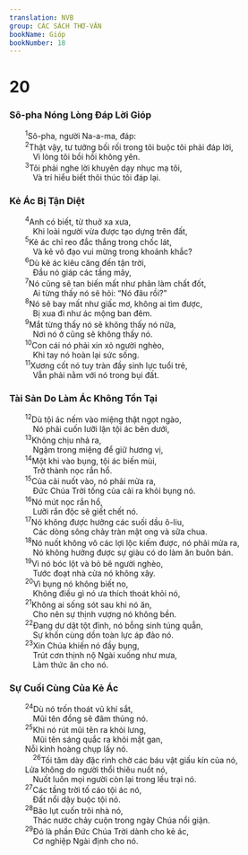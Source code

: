 ```yaml
---
translation: NVB
group: CÁC SÁCH THƠ-VĂN
bookName: Gióp 
bookNumber: 18
---
```


<div class="title"><h1>20</h1><h3>Sô-pha Nóng Lòng Đáp Lời Gióp </h3></div>
<span class="verse giop_20_1">  <sup>1</sup>Sô-pha, người Na-a-ma, đáp: <br/></span>
<span class="verse giop_20_2">  <sup>2</sup>Thật vậy, tư tưởng bối rối trong tôi buộc tôi phải đáp lời, <br/>   Vì lòng tôi bồi hồi không yên. <br/></span>
<span class="verse giop_20_3">  <sup>3</sup>Tôi phải nghe lời khuyên dạy nhục mạ tôi, <br/>   Và trí hiểu biết thôi thúc tôi đáp lại. <br/></span>
<div class="title"><h3>Kẻ Ác Bị Tận Diệt </h3></div>
<span class="verse giop_20_4">  <sup>4</sup>Anh có biết, từ thuở xa xưa, <br/>   Khi loài người vừa được tạo dựng trên đất, <br/></span>
<span class="verse giop_20_5">  <sup>5</sup>Kẻ ác chỉ reo đắc thắng trong chốc lát, <br/>   Và kẻ vô đạo vui mừng trong khoảnh khắc? <br/></span>
<span class="verse giop_20_6">  <sup>6</sup>Dù kẻ ác kiêu căng đến tận trời, <br/>   Đầu nó giáp các tầng mây, <br/></span>
<span class="verse giop_20_7">  <sup>7</sup>Nó cũng sẽ tan biến mất như phân làm chất đốt, <br/>   Ai từng thấy nó sẽ hỏi: “Nó đâu rồi?” <br/></span>
<span class="verse giop_20_8">  <sup>8</sup>Nó sẽ bay mất như giấc mơ, không ai tìm được, <br/>   Bị xua đi như ác mộng ban đêm. <br/></span>
<span class="verse giop_20_9">  <sup>9</sup>Mắt từng thấy nó sẽ không thấy nó nữa, <br/>   Nơi nó ở cũng sẽ không thấy nó. <br/></span>
<span class="verse giop_20_10">  <sup>10</sup>Con cái nó phải xin xỏ người nghèo, <br/>   Khi tay nó hoàn lại sức sống. <br/></span>
<span class="verse giop_20_11">  <sup>11</sup>Xương cốt nó tuy tràn đầy sinh lực tuổi trẻ, <br/>   Vẫn phải nằm với nó trong bụi đất. <br/></span>
<div class="title"><h3>Tài Sản Do Làm Ác Không Tồn Tại </h3></div>
<span class="verse giop_20_12">  <sup>12</sup>Dù tội ác nếm vào miệng thật ngọt ngào, <br/>   Nó phải cuốn lưỡi lận tội ác bên dưới, <br/></span>
<span class="verse giop_20_13">  <sup>13</sup>Không chịu nhả ra, <br/>   Ngậm trong miệng để giữ hương vị, <br/></span>
<span class="verse giop_20_14">  <sup>14</sup>Một khi vào bụng, tội ác biến mùi, <br/>   Trở thành nọc rắn hổ. <br/></span>
<span class="verse giop_20_15">  <sup>15</sup>Của cải nuốt vào, nó phải mửa ra, <br/>   Đức Chúa Trời tống của cải ra khỏi bụng nó. <br/></span>
<span class="verse giop_20_16">  <sup>16</sup>Nó mút nọc rắn hổ, <br/>   Lưỡi rắn độc sẽ giết chết nó. <br/></span>
<span class="verse giop_20_17">  <sup>17</sup>Nó không được hưởng các suối dầu ô-liu, <br/>   Các dòng sông chảy tràn mật ong và sữa chua. <br/></span>
<span class="verse giop_20_18">  <sup>18</sup>Nó nuốt không vô các lợi lộc kiếm được, nó phải mửa ra, <br/>   Nó không hưởng được sự giàu có do làm ăn buôn bán. <br/></span>
<span class="verse giop_20_19">  <sup>19</sup>Vì nó bóc lột và bỏ bê người nghèo, <br/>   Tước đoạt nhà cửa nó không xây. <br/></span>
<span class="verse giop_20_20">  <sup>20</sup>Vì bụng nó không biết no, <br/>   Không điều gì nó ưa thích thoát khỏi nó, <br/></span>
<span class="verse giop_20_21">  <sup>21</sup>Không ai sống sót sau khi nó ăn, <br/>   Cho nên sự thịnh vượng nó không bền. <br/></span>
<span class="verse giop_20_22">  <sup>22</sup>Đang dư dật tột đỉnh, nó bỗng sinh túng quẫn, <br/>   Sự khốn cùng dồn toàn lực áp đảo nó. <br/></span>
<span class="verse giop_20_23">  <sup>23</sup>Xin Chúa khiến nó đầy bụng, <br/>   Trút cơn thịnh nộ Ngài xuống như mưa, <br/>   Làm thức ăn cho nó. <br/></span>
<div class="title"><h3>Sự Cuối Cùng Của Kẻ Ác </h3></div>
<span class="verse giop_20_24">  <sup>24</sup>Dù nó trốn thoát vũ khí sắt, <br/>   Mũi tên đồng sẽ đâm thủng nó. <br/></span>
<span class="verse giop_20_25">  <sup>25</sup>Khi nó rút mũi tên ra khỏi lưng, <br/>   Mũi tên sáng quắc ra khỏi mật gan, <br/>  Nỗi kinh hoàng chụp lấy nó. <br/></span>
<span class="verse giop_20_26">   <sup>26</sup>Tối tăm dày đặc rình chờ các báu vật giấu kín của nó, <br/>  Lửa không do người thổi thiêu nuốt nó, <br/>   Nuốt luôn mọi người còn lại trong lều trại nó. <br/></span>
<span class="verse giop_20_27">  <sup>27</sup>Các tầng trời tố cáo tội ác nó, <br/>   Đất nổi dậy buộc tội nó. <br/></span>
<span class="verse giop_20_28">  <sup>28</sup>Bão lụt cuốn trôi nhà nó, <br/>   Thác nước chảy cuộn trong ngày Chúa nổi giận. <br/></span>
<span class="verse giop_20_29">  <sup>29</sup>Đó là phần Đức Chúa Trời dành cho kẻ ác, <br/>   Cơ nghiệp Ngài định cho nó. <br/></span>
